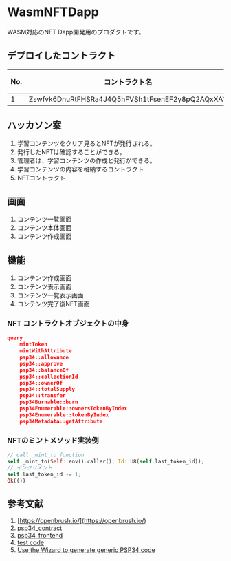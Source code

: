 # WasmNFTDapp
WASM対応のNFT Dapp開発用のプロダクトです。

## デプロイしたコントラクト

|No.|コントラクト名|Contract UI|ネットワーク|
|---|---|---|---|
|1|Zswfvk6DnuRtFHSRa4J4Q5hFVSh1tFsenEF2y8pQ2AQxXAY|[Zswfvk6DnuRtFHSRa4J4Q5hFVSh1tFsenEF2y8pQ2AQxXAY](https://contracts-ui.substrate.io/contract/Zswfvk6DnuRtFHSRa4J4Q5hFVSh1tFsenEF2y8pQ2AQxXAY)|Shibuya| 

## ハッカソン案

1. 学習コンテンツをクリア見るとNFTが発行される。
2. 発行したNFTは確認することができる。
3. 管理者は、学習コンテンツの作成と発行ができる。
4. 学習コンテンツの内容を格納するコントラクト
5. NFTコントラクト

## 画面

1. コンテンツ一覧画面
2. コンテンツ本体画面
3. コンテンツ作成画面

## 機能

1. コンテンツ作成画面
2. コンテンツ表示画面
3. コンテンツ一覧表示画面
4. コンテンツ完了後NFT画面


### NFT コントラクトオブジェクトの中身

```json
query
    mintToken
    mintWithAttribute
    psp34::allowance
    psp34::approve
    psp34::balanceOf
    psp34::collectionId
    psp34::ownerOf
    psp34::totalSupply
    psp34::transfer
    psp34Burnable::burn
    psp34Enumerable::ownersTokenByIndex
    psp34Enumerable::tokenByIndex
    psp34Metadata::getAttribute
```

### NFTのミントメソッド実装例

```rs
// call _mint_to function
self._mint_to(Self::env().caller(), Id::U8(self.last_token_id));
// インクリメント
self.last_token_id += 1;
Ok(())
```

## 参考文献
1. [https://openbrush.io/](https://openbrush.io/)
2. [psp34_contract](https://github.com/k-c-h-a-n/psp34_contract)
3. [psp34_frontend](https://github.com/k-c-h-a-n/psp34_contract/tree/main/nft-collectible-frontend)
4. [test code](https://use.ink/basics/contract-testing/)
5. [Use the Wizard to generate generic PSP34 code](https://docs.astar.network/docs/builder-guides/from-zero-to-ink-hero/nft/Wizard/)